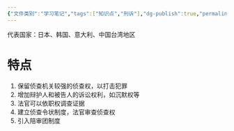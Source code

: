 ```yaml
---
{"文件类别":"学习笔记","tags":["知识点","刑诉"],"dg-publish":true,"permalink":"/学习笔记studyup/知识点cheese/混合制诉讼模式/","dgPassFrontmatter":true,"created":"2024-10-21T19:34:25.638+08:00","updated":"2024-10-25T12:13:14.130+08:00"}
---
```


代表国家：日本、韩国、意大利、中国台湾地区
# 特点
1. 保留侦查机关较强的侦查权，以打击犯罪
2. 增加辩护人和被告人的诉讼权利，如沉默权等
3. 法官可以依职权调查证据
4. 建立侦查令状制度，法官审查侦查权
5. 引入陪审团制度
